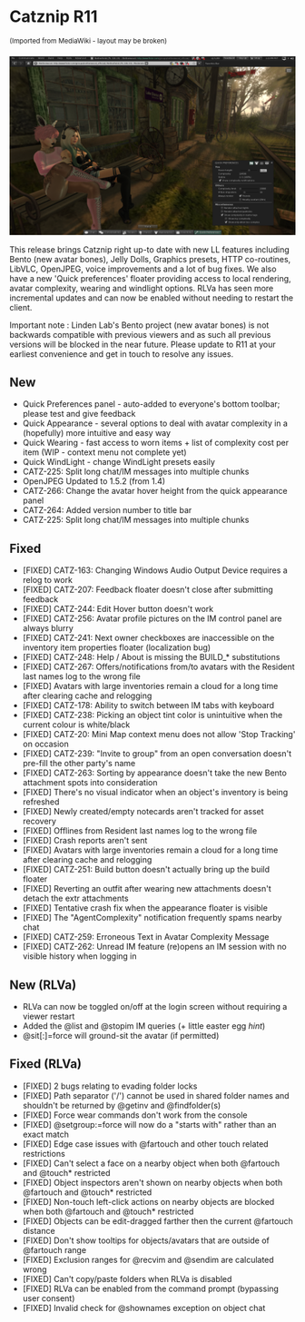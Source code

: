 # Catznip R11

<sup>(Imported from MediaWiki - layout may be broken)</sup>

![Catznip_R11](./r11/Catznip_R11.png)

This release brings Catznip right up-to date with new LL features including Bento (new avatar bones), Jelly Dolls, Graphics presets, HTTP co-routines, LibVLC, OpenJPEG, voice improvements and a lot of bug fixes. We also have a new 'Quick preferences' floater providing access to local rendering, avatar complexity, wearing and windlight options. RLVa has seen more incremental updates and can now be enabled without needing to restart the client.

Important note : Linden Lab's Bento project (new avatar bones) is not backwards compatible with previous viewers and as such all previous versions will be blocked in the near future. Please update to R11 at your earliest convenience and get in touch to resolve any issues.

## New
* Quick Preferences panel - auto-added to everyone's bottom toolbar; please test and give feedback
* Quick Appearance - several options to deal with avatar complexity in a (hopefully) more intuitive and easy way
* Quick Wearing - fast access to worn items + list of complexity cost per item (WIP - context menu not complete yet)
* Quick WindLight - change WindLight presets easily
* CATZ-225: Split long chat/IM messages into multiple chunks
* OpenJPEG Updated to 1.5.2 (from 1.4)
* CATZ-266: Change the avatar hover height from the quick appearance panel
* CATZ-264: Added version number to title bar
* CATZ-225: Split long chat/IM messages into multiple chunks

## Fixed
* [FIXED] CATZ-163: Changing Windows Audio Output Device requires a relog to work
* [FIXED] CATZ-207: Feedback floater doesn't close after submitting feedback
* [FIXED] CATZ-244: Edit Hover button doesn't work
* [FIXED] CATZ-256: Avatar profile pictures on the IM control panel are always blurry
* [FIXED] CATZ-241: Next owner checkboxes are inaccessible on the inventory item properties floater (localization bug)
* [FIXED] CATZ-248: Help / About is missing the BUILD_* substitutions
* [FIXED] CATZ-267: Offers/notifications from/to avatars with the Resident last names log to the wrong file
* [FIXED] Avatars with large inventories remain a cloud for a long time after clearing cache and relogging
* [FIXED] CATZ-178: Ability to switch between IM tabs with keyboard
* [FIXED] CATZ-238: Picking an object tint color is unintuitive when the current colour is white/black
* [FIXED] CATZ-20: Mini Map context menu does not allow 'Stop Tracking' on occasion
* [FIXED] CATZ-239: "Invite to group" from an open conversation doesn't pre-fill the other party's name
* [FIXED] CATZ-263: Sorting by appearance doesn't take the new Bento attachment spots into consideration
* [FIXED] There's no visual indicator when an object's inventory is being refreshed
* [FIXED] Newly created/empty notecards aren't tracked for asset recovery
* [FIXED] Offlines from Resident last names log to the wrong file
* [FIXED] Crash reports aren't sent
* [FIXED] Avatars with large inventories remain a cloud for a long time after clearing cache and relogging
* [FIXED] CATZ-251: Build button doesn't actually bring up the build floater
* [FIXED] Reverting an outfit after wearing new attachments doesn't detach the extr attachments
* [FIXED] Tentative crash fix when the appearance floater is visible
* [FIXED] The "AgentComplexity" notification frequently spams nearby chat
* [FIXED] CATZ-259: Erroneous Text in Avatar Complexity Message
* [FIXED] CATZ-262: Unread IM feature (re)opens an IM session with no visible history when logging in

## New (RLVa)
* RLVa can now be toggled on/off at the login screen without requiring a viewer restart
* Added the @list and @stopim IM queries (+ little easter egg *hint*)
* @sit[:<null-uuid>]=force will ground-sit the avatar (if permitted)

## Fixed (RLVa)
* [FIXED] 2 bugs relating to evading folder locks
* [FIXED] Path separator ('/') cannot be used in shared folder names and shouldn't be returned by @getinv and @findfolder(s)
* [FIXED] Force wear commands don't work from the console
* [FIXED] @setgroup:<string>=force will now do a "starts with" rather than an exact match
* [FIXED] Edge case issues with @fartouch and other touch related restrictions
* [FIXED] Can't select a face on a nearby object when both @fartouch and @touch* restricted
* [FIXED] Object inspectors aren't shown on nearby objects when both @fartouch and @touch* restricted
* [FIXED] Non-touch left-click actions on nearby objects are blocked when both @fartouch and @touch* restricted
* [FIXED] Objects can be edit-dragged farther then the current @fartouch distance
* [FIXED] Don't show tooltips for objects/avatars that are outside of @fartouch range
* [FIXED] Exclusion ranges for @recvim and @sendim are calculated wrong
* [FIXED] Can't copy/paste folders when RLVa is disabled
* [FIXED] RLVa can be enabled from the command prompt (bypassing user consent)
* [FIXED] Invalid check for @shownames exception on object chat
